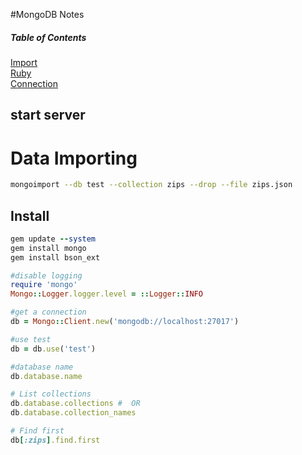 #MongoDB Notes

##### Table of Contents
[Import](#import)  
[Ruby](#ruby)  
[Connection](#connection)  


<a name="import"/>

## start server 

# Data Importing
```bash
mongoimport --db test --collection zips --drop --file zips.json 
```

<a name="ruby"/>

## Install

```ruby
gem update --system
gem install mongo
gem install bson_ext
```

<a name="connection"/>

```ruby
#disable logging
require 'mongo'
Mongo::Logger.logger.level = ::Logger::INFO

#get a connection
db = Mongo::Client.new('mongodb://localhost:27017')

#use test
db = db.use('test')

#database name
db.database.name

# List collections
db.database.collections #  OR
db.database.collection_names

# Find first
db[:zips].find.first 
```


